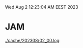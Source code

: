 Wed Aug  2 12:23:04 AM EEST 2023
# JAM
<a href='./cache/202308/02_00.log'>./cache/202308/02_00.log</a>
